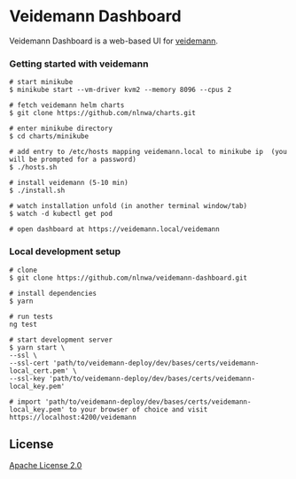 # Veidemann Dashboard

Veidemann Dashboard is a web-based UI for [veidemann](https://github.com/nlnwa/veidemann-harvester).

### Getting started with veidemann

```
# start minikube
$ minikube start --vm-driver kvm2 --memory 8096 --cpus 2

# fetch veidemann helm charts
$ git clone https://github.com/nlnwa/charts.git

# enter minikube directory
$ cd charts/minikube

# add entry to /etc/hosts mapping veidemann.local to minikube ip  (you will be prompted for a password)
$ ./hosts.sh 

# install veidemann (5-10 min)
$ ./install.sh

# watch installation unfold (in another terminal window/tab)
$ watch -d kubectl get pod

# open dashboard at https://veidemann.local/veidemann
```

### Local development setup


```
# clone
$ git clone https://github.com/nlnwa/veidemann-dashboard.git

# install dependencies
$ yarn

# run tests
ng test

# start development server
$ yarn start \
--ssl \
--ssl-cert 'path/to/veidemann-deploy/dev/bases/certs/veidemann-local_cert.pem' \
--ssl-key 'path/to/veidemann-deploy/dev/bases/certs/veidemann-local_key.pem'

# import 'path/to/veidemann-deploy/dev/bases/certs/veidemann-local_key.pem' to your browser of choice and visit https://localhost:4200/veidemann
```
  
## License

[Apache License 2.0](https://github.com/nlnwa/veidemann-dashboard/blob/master/LICENSE)
